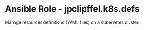 <!-- vim: set ft=Markdown ts=2 -->

# Ansible Role - jpclipffel.k8s.defs

Manage resources definitions (YAML files) on a Kubernetes cluster.
